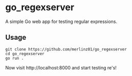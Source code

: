 # go_regexserver

A simple Go web app for testing regular expressions.

## Usage

```commandline
git clone https://github.com/merlinz01/go_regexserver
cd go_regexserver
go run .
```
Now visit http://localhost:8000 and start testing re's!
